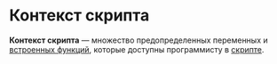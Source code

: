 # Контекст скрипта

**Контекст скрипта** — множество предопределенных переменных и [встроенных функций](/ride/functions/built-in-functions.md), которые доступны программисту в [скрипте](/ride/script.md).
